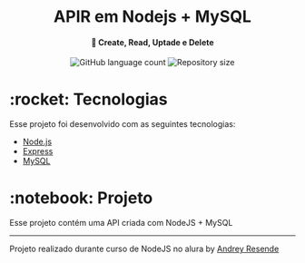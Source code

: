 <h1 align="center">
    APIR em Nodejs + MySQL
</h1>
<h4 align="center">
  🚀 Create, Read, Uptade e Delete
</h4>
<p align="center">
  <img alt="GitHub language count" src="https://img.shields.io/github/languages/count/Rocketseat/semana-omnistack-10">

  <img alt="Repository size" src="https://img.shields.io/github/repo-size/Rocketseat/semana-omnistack-10">
  
</p>

<h1> :rocket: Tecnologias
</h1>
Esse projeto foi desenvolvido com as seguintes tecnologias:

- [Node.js](https://nodejs.org/en/)
- [Express](https://expressjs.com/)
- [MySQL](https://www.mysql.com/)


<h1> :notebook: Projeto </h1>

<p> Esse projeto contém uma API criada com NodeJS + MySQL </p>

---
Projeto realizado durante curso de NodeJS no alura by <a href="https://www.linkedin.com/in/andrey-resende/"> Andrey Resende </a>
